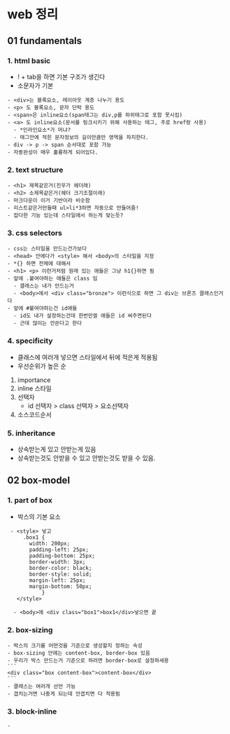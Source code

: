 # web 정리

## 01 fundamentals

### 1. html basic

- ! + tab을 하면 기본 구조가 생긴다
- 소문자가 기본
```
- <div>는 블록요소, 레이아웃 계층 나누기 용도
- <p> 도 블록요소, 문자 단락 용도
- <span>은 inline요소(span태그는 div,p를 하위태그로 포함 못시킴)
- <a> 도 inline요소(문서를 링크시키기 위해 사용하는 태그, 주로 href랑 사용)
  - *인라인요소*가 머냐?
  - 태그안에 적힌 문자정보의 길이만큼만 영역을 차지한다.
- div -> p -> span 순서대로 포함 가능
- 자동완성이 매우 훌륭하게 되어있다.
```

### 2. text structure
```
- <h1> 제목같은거(진우가 헤더래)
- <h2> 소제목같은거(헤더 크기조절이래)
- 마크다운이 이거 기반이라 비슷함
- 리스트같은거만들때 ul>li*3하면 자동으로 만들어줌!
- 잡다한 기능 있는데 스타일에서 하는게 맞는듯?
```
### 3. css selectors
```
- css는 스타일을 만드는건가보다
- <head> 안에다가 <style> 해서 <body>의 스타일을 지정
- *{} 하면 전체에 대해서
- <h1> <p> 이런거처럼 원래 있는 애들은 그냥 h1{}하면 됨
- 앞에 .붙여야하는 애들은 class 임
  - 클래스는 내가 만드는거
  - <body>에서 <div class="bronze"> 이런식으로 하면 그 div는 브론즈 클래스인거다
- 앞에 #붙여야하는건 id애들
  - id도 내가 설정하는건데 한번만쓸 애들은 id 써주면된다
  - 근데 많이는 안쓴다고 한다
```

### 4. specificity

- 클래스에 여러개 넣으면 스타일에서 뒤에 적은게 적용됨
- 우선순위가 높은 순
 1. importance
 2. inline 스타일
 3. 선택자
    - id 선택자 > class 선택자 > 요소선택자
 4. 소스코드순서

### 5. inheritance
- 상속받는게 있고 안받는게 있음
- 상속받는것도 안받을 수 있고 안받는것도 받을 수 있음.


## 02 box-model
  
  ### 1. part of box
  - 박스의 기본 요소
   ```
    - <style> 넣고
        .box1 {
          width: 200px;
          padding-left: 25px;
          padding-bottom: 25px;
          border-width: 3px;
          border-color: black;
          border-style: solid;
          margin-left: 25px;
          margin-bottom: 50px;
              }
      </style>
  ```
   
  ```
    - <body>에 <div class="box1">box1</div>넣으면 끝
  ```
  ### 2. box-sizing
    - 박스의 크기를 어떤것을 기준으로 생성할지 정하는 속성
    - box-sizing 안에는 content-box, border-box 있음 
    - 우리가 박스 만드는거 기준으로 하려면 border-box로 설정하세용
    ```
    <div class="box content-box">content-box</div>
    ```
    - 클래스는 여러개 선언 가능
    - 겹치는거면 나중게 되는데 안겹치면 다 적용됨

  ### 3. block-inline

    - 
  
  